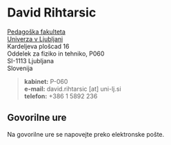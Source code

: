 # David Rihtarsic

[Pedagoška fakulteta](www.pef.uni-lj.si)  
[Univerza v Ljubljani](www.uni-lj.si)  
Kardeljeva plošcad 16  
Oddelek za fiziko in tehniko, P060  
SI-1113 Ljubljana  
Slovenija  

> **kabinet:** P-060  
> **e-mail:** david.rihtarsic [at] uni-lj.si  
> **telefon:** +386 1 5892 236  

## Govorilne ure
Na govorilne ure se napovejte preko elektronske pošte.

